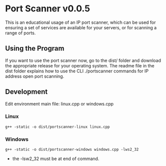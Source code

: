 # Port Scanner v0.0.5

This is an educational usage of an IP port scanner, which can be used for ensuring a set of services are available for your servers, or for scanning a range of ports. 

## Using the Program
If you want to use the port scanner now, go to the dist/ folder and download the appropriate release for your operating system. The readme file in the dist folder explains how to use the CLI ./portscanner commands for IP address open port scanning. 


## Development
Edit environment main file: linux.cpp or windows.cpp

### Linux
```
g++ -static -o dist/portscanner-linux linux.cpp
```

### Windows
```
g++ -static -o dist/portscanner-windows windows.cpp -lws2_32
```
- the -lsw2_32 must be at end of command.


